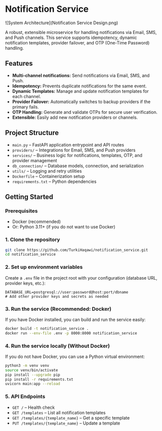 # Notification Service

![System Architecture](Notification Service Design.png)

A robust, extensible microservice for handling notifications via Email, SMS, and Push channels. This service supports idempotency, dynamic notification templates, provider failover, and OTP (One-Time Password) handling.

## Features
- **Multi-channel notifications:** Send notifications via Email, SMS, and Push.
- **Idempotency:** Prevents duplicate notifications for the same event.
- **Dynamic Templates:** Manage and update notification templates for each channel.
- **Provider Failover:** Automatically switches to backup providers if the primary fails.
- **OTP Handling:** Generate and validate OTPs for secure user verification.
- **Extensible:** Easily add new notification providers or channels.

## Project Structure
- `main.py` – FastAPI application entrypoint and API routes
- `providers/` – Integrations for Email, SMS, and Push providers
- `services/` – Business logic for notifications, templates, OTP, and provider management
- `db_connection/` – Database models, connection, and serialization
- `utils/` – Logging and retry utilities
- `Dockerfile` – Containerization setup
- `requirements.txt` – Python dependencies

## Getting Started

### Prerequisites
- Docker (recommended)
- Or: Python 3.11+ (if you do not want to use Docker)

### 1. Clone the repository
```sh
git clone https://github.com/TurkiHaqawi/notification_service.git
cd notification_service
```

### 2. Set up environment variables
Create a `.env` file in the project root with your configuration (database URL, provider keys, etc.):
```
DATABASE_URL=postgresql://user:password@host:port/dbname
# Add other provider keys and secrets as needed
```

### 3. Run the service (Recommended: Docker)
If you have Docker installed, you can build and run the service easily:
```sh
docker build -t notification_service .
docker run --env-file .env -p 8000:8000 notification_service
```

### 4. Run the service locally (Without Docker)
If you do not have Docker, you can use a Python virtual environment:
```sh
python3 -m venv venv
source venv/bin/activate
pip install --upgrade pip
pip install -r requirements.txt
uvicorn main:app --reload
```

### 5. API Endpoints
- `GET /` – Health check
- `GET /templates` – List all notification templates
- `GET /templates/{template_name}` – Get a specific template
- `PUT /templates/{template_name}` – Update a template
